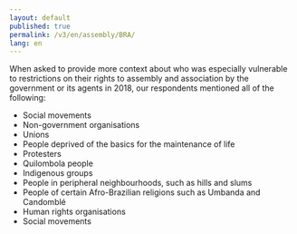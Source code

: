 ```yaml
---
layout: default
published: true
permalink: /v3/en/assembly/BRA/
lang: en
---
```


When asked to provide more context about who was especially vulnerable to restrictions on their rights to assembly and association by the government or its agents in 2018, our respondents mentioned all of the following:
-	Social movements
-	Non-government organisations
-	Unions
-	People deprived of the basics for the maintenance of life
-	Protesters
-	Quilombola people
-	Indigenous groups
-	People in peripheral neighbourhoods, such as hills and slums
-	People of certain Afro-Brazilian religions such as Umbanda and Candomblé
-	Human rights organisations
-	Social movements
